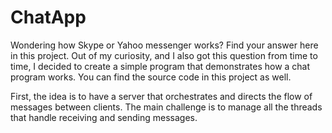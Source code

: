 # ChatApp

Wondering how Skype or Yahoo messenger works?
Find your answer here in this project. Out of my curiosity, and I also got this question from time to time, 
I decided to create a simple program that demonstrates how a chat program works. You can find the source code in this project as well.

First, the idea is to have a server that orchestrates and directs the flow of messages between clients. 
The main challenge is to manage all the threads that handle receiving and sending messages.
